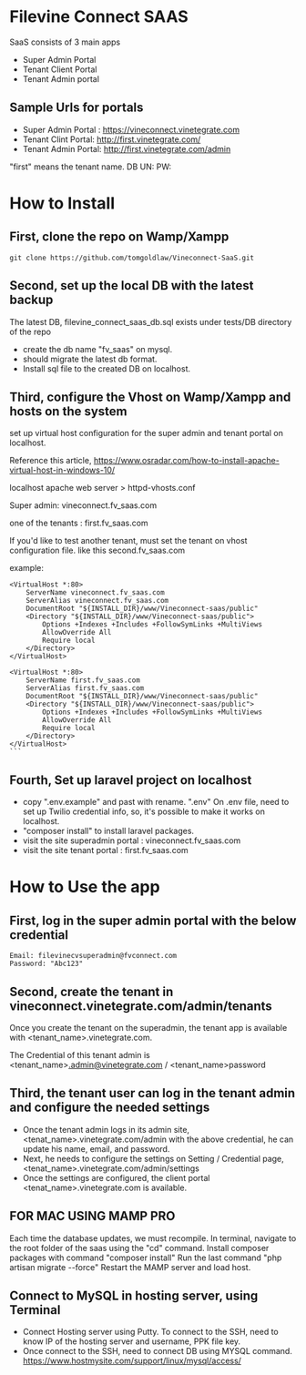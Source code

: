 # Filevine Connect SAAS
SaaS consists of 3 main apps
- Super Admin Portal
- Tenant Client Portal
- Tenant Admin portal

## Sample Urls for portals
- Super Admin Portal : https://vineconnect.vinetegrate.com
- Tenant Clint Portal: http://first.vinetegrate.com/
- Tenant Admin Portal: http://first.vinetegrate.com/admin

"first" means the tenant name.
DB
UN: 
PW: 

# How to Install

## First, clone the repo on Wamp/Xampp
```
git clone https://github.com/tomgoldlaw/Vineconnect-SaaS.git
```

## Second, set up the local DB with the latest backup
The latest DB, filevine_connect_saas_db.sql exists under tests/DB directory of the repo
- create the db name "fv_saas" on mysql.
- should migrate the latest db format.
- Install sql file to the created DB on localhost.

## Third, configure the Vhost on Wamp/Xampp and hosts on the system

set up virtual host configuration for the super admin and tenant portal on localhost. 

Reference this article, https://www.osradar.com/how-to-install-apache-virtual-host-in-windows-10/

localhost apache web server > httpd-vhosts.conf

Super admin: vineconnect.fv_saas.com

one of the tenants : first.fv_saas.com

If you'd like to test another tenant, must set the tenant on vhost configuration file.  like this second.fv_saas.com

example: 

    <VirtualHost *:80>
        ServerName vineconnect.fv_saas.com
        ServerAlias vineconnect.fv_saas.com
        DocumentRoot "${INSTALL_DIR}/www/Vineconnect-saas/public"
        <Directory "${INSTALL_DIR}/www/Vineconnect-saas/public">
            Options +Indexes +Includes +FollowSymLinks +MultiViews
            AllowOverride All
            Require local
        </Directory>
    </VirtualHost>

    <VirtualHost *:80>
        ServerName first.fv_saas.com
        ServerAlias first.fv_saas.com
        DocumentRoot "${INSTALL_DIR}/www/Vineconnect-saas/public"
        <Directory "${INSTALL_DIR}/www/Vineconnect-saas/public">
            Options +Indexes +Includes +FollowSymLinks +MultiViews
            AllowOverride All
            Require local
        </Directory>
    </VirtualHost>
    ```

## Fourth, Set up laravel project on localhost
- copy ".env.example" and past with rename. ".env"
    On .env file, need to set up Twilio credential info, so, it's possible to make it works on localhost.
- "composer install" to install laravel packages. 
- visit the site superadmin portal :  vineconnect.fv_saas.com
- visit the site tenant portal : first.fv_saas.com

# How to Use the app

## First, log in the super admin portal with the below credential
```
Email: filevinecvsuperadmin@fvconnect.com
Password: "Abc123"
```

## Second, create the tenant in vineconnect.vinetegrate.com/admin/tenants

Once you create the tenant on the superadmin, the tenant app is available with <tenant_name>.vinetegrate.com.

The Credential of this tenant admin is <tenant_name>.admin@vinetegrate.com / <tenant_name>password

## Third, the tenant user can log in the tenant admin and configure the needed settings
- Once the tenant admin logs in its admin site, <tenat_name>.vinetegrate.com/admin with the above credential, he can update his name, email, and password.
- Next, he needs to configure the settings on Setting / Credential page, <tenat_name>.vinetegrate.com/admin/settings
- Once the settings are configured, the client portal <tenat_name>.vinetegrate.com is available.

## FOR MAC USING MAMP PRO
Each time the database updates, we must recompile.
In terminal, navigate to the root folder of the saas using the "cd" command.
Install composer packages with command "composer install"
Run the last command "php artisan migrate --force"
Restart the MAMP server and load host.


## Connect to MySQL in hosting server, using Terminal
- Connect Hosting server using Putty. 
    To connect to the SSH, need to know IP of the hosting server and username, PPK file key.
- Once connect to the SSH, need to connect DB using MYSQL command. 
    https://www.hostmysite.com/support/linux/mysql/access/ 
    
